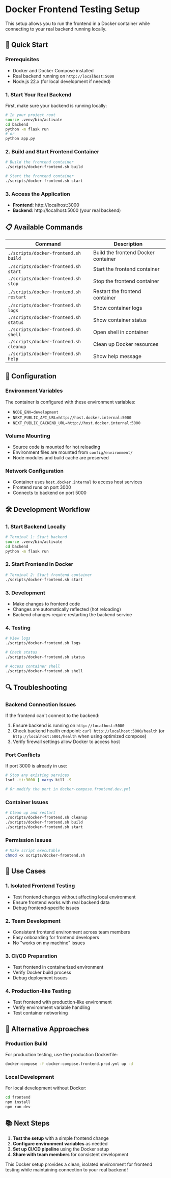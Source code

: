 # Docker Frontend Testing Setup

This setup allows you to run the frontend in a Docker container while connecting to your real backend running locally.

## 🚀 Quick Start

### Prerequisites
- Docker and Docker Compose installed
- Real backend running on `http://localhost:5000`
- Node.js 22.x (for local development if needed)

### 1. Start Your Real Backend
First, make sure your backend is running locally:
```bash
# In your project root
source .venv/bin/activate
cd backend
python -m flask run
# or
python app.py
```

### 2. Build and Start Frontend Container
```bash
# Build the frontend container
./scripts/docker-frontend.sh build

# Start the frontend container
./scripts/docker-frontend.sh start
```

### 3. Access the Application
- **Frontend**: http://localhost:3000
- **Backend**: http://localhost:5000 (your real backend)

## 📋 Available Commands

| Command | Description |
|---------|-------------|
| `./scripts/docker-frontend.sh build` | Build the frontend Docker container |
| `./scripts/docker-frontend.sh start` | Start the frontend container |
| `./scripts/docker-frontend.sh stop` | Stop the frontend container |
| `./scripts/docker-frontend.sh restart` | Restart the frontend container |
| `./scripts/docker-frontend.sh logs` | Show container logs |
| `./scripts/docker-frontend.sh status` | Show container status |
| `./scripts/docker-frontend.sh shell` | Open shell in container |
| `./scripts/docker-frontend.sh cleanup` | Clean up Docker resources |
| `./scripts/docker-frontend.sh help` | Show help message |

## 🔧 Configuration

### Environment Variables
The container is configured with these environment variables:
- `NODE_ENV=development`
- `NEXT_PUBLIC_API_URL=http://host.docker.internal:5000`
- `NEXT_PUBLIC_BACKEND_URL=http://host.docker.internal:5000`

### Volume Mounting
- Source code is mounted for hot reloading
- Environment files are mounted from `config/environment/`
- Node modules and build cache are preserved

### Network Configuration
- Container uses `host.docker.internal` to access host services
- Frontend runs on port 3000
- Connects to backend on port 5000

## 🛠️ Development Workflow

### 1. Start Backend Locally
```bash
# Terminal 1: Start backend
source .venv/bin/activate
cd backend
python -m flask run
```

### 2. Start Frontend in Docker
```bash
# Terminal 2: Start frontend container
./scripts/docker-frontend.sh start
```

### 3. Development
- Make changes to frontend code
- Changes are automatically reflected (hot reloading)
- Backend changes require restarting the backend service

### 4. Testing
```bash
# View logs
./scripts/docker-frontend.sh logs

# Check status
./scripts/docker-frontend.sh status

# Access container shell
./scripts/docker-frontend.sh shell
```

## 🔍 Troubleshooting

### Backend Connection Issues
If the frontend can't connect to the backend:
1. Ensure backend is running on `http://localhost:5000`
2. Check backend health endpoint: `curl http://localhost:5000/health` (or `http://localhost:5001/health` when using optimized compose)
3. Verify firewall settings allow Docker to access host

### Port Conflicts
If port 3000 is already in use:
```bash
# Stop any existing services
lsof -ti:3000 | xargs kill -9

# Or modify the port in docker-compose.frontend.dev.yml
```

### Container Issues
```bash
# Clean up and restart
./scripts/docker-frontend.sh cleanup
./scripts/docker-frontend.sh build
./scripts/docker-frontend.sh start
```

### Permission Issues
```bash
# Make script executable
chmod +x scripts/docker-frontend.sh
```

## 🎯 Use Cases

### 1. **Isolated Frontend Testing**
- Test frontend changes without affecting local environment
- Ensure frontend works with real backend data
- Debug frontend-specific issues

### 2. **Team Development**
- Consistent frontend environment across team members
- Easy onboarding for frontend developers
- No "works on my machine" issues

### 3. **CI/CD Preparation**
- Test frontend in containerized environment
- Verify Docker build process
- Debug deployment issues

### 4. **Production-like Testing**
- Test frontend with production-like environment
- Verify environment variable handling
- Test container networking

## 🔄 Alternative Approaches

### Production Build
For production testing, use the production Dockerfile:
```bash
docker-compose -f docker-compose.frontend.prod.yml up -d
```

### Local Development
For local development without Docker:
```bash
cd frontend
npm install
npm run dev
```

## 📚 Next Steps

1. **Test the setup** with a simple frontend change
2. **Configure environment variables** as needed
3. **Set up CI/CD pipeline** using the Docker setup
4. **Share with team members** for consistent development

This Docker setup provides a clean, isolated environment for frontend testing while maintaining connection to your real backend!

